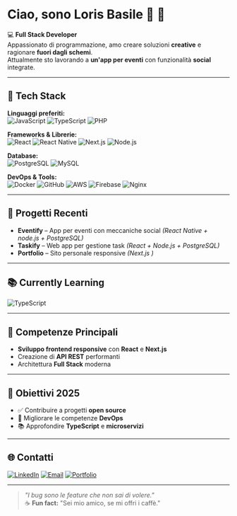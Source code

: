 # Ciao, sono Loris Basile 🚀 🚀

💻 **Full Stack Developer**  
Appassionato di programmazione, amo creare soluzioni **creative** e ragionare **fuori dagli schemi**.  
Attualmente sto lavorando a **un'app per eventi** con funzionalità **social** integrate.

---

## 🧰 Tech Stack

**Linguaggi preferiti:**  
![JavaScript](https://img.shields.io/badge/JavaScript-F7DF1E?style=for-the-badge&logo=javascript&logoColor=black)
![TypeScript](https://img.shields.io/badge/TypeScript-3178C6?style=for-the-badge&logo=typescript&logoColor=white)
![PHP](https://img.shields.io/badge/PHP-777BB4?style=for-the-badge&logo=php&logoColor=white)

**Frameworks & Librerie:**  
![React](https://img.shields.io/badge/React-20232A?style=for-the-badge&logo=react&logoColor=61DAFB)
![React Native](https://img.shields.io/badge/React_Native-20232A?style=for-the-badge&logo=react&logoColor=61DAFB)
![Next.js](https://img.shields.io/badge/Next.js-000000?style=for-the-badge&logo=nextdotjs&logoColor=white)
![Node.js](https://img.shields.io/badge/Node.js-339933?style=for-the-badge&logo=node.js&logoColor=white)

**Database:**  
![PostgreSQL](https://img.shields.io/badge/PostgreSQL-316192?style=for-the-badge&logo=postgresql&logoColor=white)
![MySQL](https://img.shields.io/badge/MySQL-4479A1?style=for-the-badge&logo=mysql&logoColor=white)

**DevOps & Tools:**  
![Docker](https://img.shields.io/badge/Docker-2496ED?style=for-the-badge&logo=docker&logoColor=white)
![GitHub](https://img.shields.io/badge/GitHub-181717?style=for-the-badge&logo=github&logoColor=white)
![AWS](https://img.shields.io/badge/AWS-232F3E?style=for-the-badge&logo=amazon-aws&logoColor=white)
![Firebase](https://img.shields.io/badge/Firebase-FFCA28?style=for-the-badge&logo=firebase&logoColor=black)
![Nginx](https://img.shields.io/badge/Nginx-009639?style=for-the-badge&logo=nginx&logoColor=white)

---

## 🚀 Progetti Recenti
- **Eventify** – App per eventi con meccaniche social *(React Native + node.js + PostgreSQL)*  
- **Taskify** – Web app per gestione task *(React + Node.js + PostgreSQL)*  
- **Portfolio** – Sito personale responsive *(Next.js )*

---

## 📚 Currently Learning
![TypeScript](https://img.shields.io/badge/TypeScript%20Avanzato-3178C6?style=for-the-badge&logo=typescript&logoColor=white)

---

## 🧩 Competenze Principali
- **Sviluppo frontend responsive** con **React** e **Next.js**
- Creazione di **API REST** performanti  
- Architettura **Full Stack** moderna  


---


## 🎯 Obiettivi 2025
- ✅ Contribuire a progetti **open source**  
- 🚀 Migliorare le competenze **DevOps**  
- 📚 Approfondire **TypeScript** e **microservizi**

---

## 🌐 Contatti

[![LinkedIn](https://img.shields.io/badge/LinkedIn-0A66C2?style=for-the-badge&logo=linkedin&logoColor=white)](https://linkedin.com/in/loris)
[![Email](https://img.shields.io/badge/Email-333333?style=for-the-badge&logo=gmail&logoColor=white)](mailto:basile.loris@outlook.com)
[![Portfolio](https://img.shields.io/badge/Portfolio-000000?style=for-the-badge&logo=react&logoColor=white)](https://loris.dev)

---

> *"I bug sono le feature che non sai di volere."*  
> ☕ **Fun fact:** "Sei mio amico, se mi offri i caffè."
